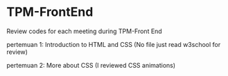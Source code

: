 # TPM-FrontEnd
Review codes for each meeting during TPM-Front End

pertemuan 1: Introduction to HTML and CSS (No file just read w3school for review)

pertemuan 2: More about CSS (I reviewed CSS animations)
